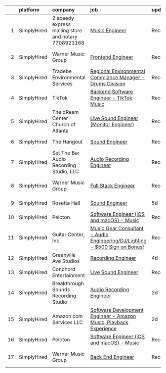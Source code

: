 

|    | platform    | company                                              | job                                                                                                                                                                                    | update_time   | location          |
|---:|:------------|:-----------------------------------------------------|:---------------------------------------------------------------------------------------------------------------------------------------------------------------------------------------|:--------------|:------------------|
|  1 | SimplyHired | 2 speedy express mailing store and notary 7708921168 | [Music Engineer](https://www.simplyhired.com/job/NUjT6wPjT10pOUhgEH5aSCEAS8QFXdEzfOHbJJl5tR-7XZoV8Nbxbg?q=music+engineer)                                                              | Recently      | Atlanta, GA       |
|  2 | SimplyHired | Warner Music Group                                   | [Frontend Engineer](https://www.simplyhired.com/job/H_Qf5KVqScb9TeuBFAyEy5RB8EEYL1Qse1jQ1JNr0MDdd0ghK4qagw?q=music+engineer)                                                           | Recently      | Los Angeles, CA   |
|  3 | SimplyHired | Tradebe Environmental Services                       | [Regional Environmental Compliance Manager - Drums Division](https://www.simplyhired.com/job/qjZsm--odNelLdjOi_j2mFQaHNo5mTOIU1WsTZdJprKNi8WEy1oTYQ?q=music+engineer)                  | Recently      | East Chicago, IN  |
|  4 | SimplyHired | TikTok                                               | [Backend Software Engineer - TikTok Music](https://www.simplyhired.com/job/EROPkg37Jyz-m9h_n9QRlnOfkGvzTYitgivZd_-K1D9LB-MfrAB72w?q=music+engineer)                                    | Recently      | Mountain View, CA |
|  5 | SimplyHired | The dReam Center Church of Atlanta                   | [Live Sound Engineer (Monitor Engineer)](https://www.simplyhired.com/job/n7M4rWHNVZ4L3vL4f_c4Ivz_R4FuNsB-3hwqqe3P7kJk7o4uw8YuIA?q=music+engineer)                                      | Recently      | Decatur, GA       |
|  6 | SimplyHired | The Hangout                                          | [Sound Engineer](https://www.simplyhired.com/job/wcbKzkINcRCZ4e5VTzEf0Pzzjz3J1k72xGbFkm_0HxQrCl-YhYLWMg?q=music+engineer)                                                              | Recently      | Myrtle Beach, SC  |
|  7 | SimplyHired | Set The Bar Audio Recording Studio, LLC              | [Audio Recording Engineer](https://www.simplyhired.com/job/Jv3iNb_Q-ojG2ToR6FjPExUMRfsYidw0VlsYy8_vhEWpX2UI4he8aA?q=music+engineer)                                                    | Recently      | Baltimore, MD     |
|  8 | SimplyHired | Warner Music Group                                   | [Full Stack Engineer](https://www.simplyhired.com/job/WlwcIIWRcgfrzvU9bKSvR94RFha79JvcDFu7UW69hKdYl5iQsntfjQ?q=music+engineer)                                                         | Recently      | Los Angeles, CA   |
|  9 | SimplyHired | Rosetta Hall                                         | [Sound Engineer](https://www.simplyhired.com/job/MbdzYsfsVLiNgKhJpj1R7aEde_HEYoh-RQZ9wulNAOseTfC0slVZyQ?q=music+engineer)                                                              | 5d            | Boulder, CO       |
| 10 | SimplyHired | Peloton                                              | [Software Engineer (iOS and macOS) - Music](https://www.simplyhired.com/job/ykjT3tTHrJeAADE8rmtccMhbtLaXqkTl6wiqGEk4aZ5uCVNMd1eAGA?q=music+engineer)                                   | Recently      | Atlanta, GA       |
| 11 | SimplyHired | Guitar Center, Inc.                                  | [Music Gear Consultant - Audio Engineering/DJ/Lighting - $500 Sign on Bonus!](https://www.simplyhired.com/job/A1q2-hoFBf33n2hzvrtqJdUCpA-f5UgA83I6sNug1CkHmCGdLFdqzA?q=music+engineer) | Recently      | Nashville, TN     |
| 12 | SimplyHired | Greenville Ave Studios                               | [Recording Engineer](https://www.simplyhired.com/job/9iomljYg0lWcPNEapypLJI8FUR3lPNXHKT08rNMv927JXpl-rR3dGQ?q=music+engineer)                                                          | 4d            | Dallas, TX        |
| 13 | SimplyHired | Conchord Entertainment                               | [Live Sound Engineer](https://www.simplyhired.com/job/UEA40oo_tuyiPqvpC2XRNDDUAd6VWYQaSSZopTq90hge9e7ynS5vdw?q=music+engineer)                                                         | Recently      | Boston, MA        |
| 14 | SimplyHired | Breakthrough Sounds Recording Studio                 | [Audio Recording Engineer](https://www.simplyhired.com/job/__uOAuFzNbUhLZGFPeWwZD4bznZYizrLfgnBFPIcfZpQPSj4zY9dLg?q=music+engineer)                                                    | 2d            | Cleveland, OH     |
| 15 | SimplyHired | Amazon.com Services LLC                              | [Software Development Engineer - Amazon Music, Playback Experience](https://www.simplyhired.com/job/Ji9OKDAjvoLGHaaZ6JZI3nysW9ny6qIlUurMyE6oXkDhmR_keDmMzQ?q=music+engineer)           | 2d            | Colorado          |
| 16 | SimplyHired | Peloton                                              | [Software Engineer (iOS and macOS) - Music](https://www.simplyhired.com/job/ykjT3tTHrJeAADE8rmtccMhbtLaXqkTl6wiqGEk4aZ5uCVNMd1eAGA?q=music+engineer)                                   | Recently      | Atlanta, GA       |
| 17 | SimplyHired | Warner Music Group                                   | [Back End Engineer](https://www.simplyhired.com/job/KpOjAsaaFwHSCNZ8ItZvjf_eRPNzbLiwzgL-63UU0qGQu5aXQlf2-Q?q=music+engineer)                                                           | Recently      | Los Angeles, CA   |